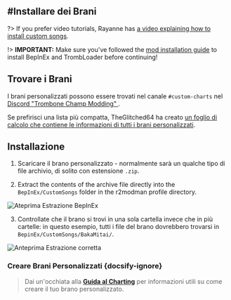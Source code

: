#Installare dei Brani
---
?> If you prefer video tutorials, Rayanne has [a video explaining how to install custom songs](https://youtu.be/6ZVxxQPWZlM).

!> **IMPORTANT:** Make sure you've followed the [mod installation guide](installing-r2modman) to install BepInEx and TrombLoader before continuing!

## Trovare i Brani

I brani personalizzati possono essere trovati nel canale `#custom-charts` nel [Discord "Trombone Champ Modding" ](https://discord.gg/KVzKRsbetJ).

Se prefirisci una lista più compatta, TheGlitched64 ha creato [un foglio di calcolo che contiene le informazioni di tutti i brani personalizzati](https://docs.google.com/spreadsheets/d/1xpoUnHdSJFqOQEK_637-HCECYtJsgK91oY4dRuDMtik/edit?usp=sharing).

## Installazione

1. Scaricare il brano personalizzato - normalmente sarà un qualche tipo di file archivio, di solito con estensione `.zip`.

2. Extract the contents of the archive file directly into the `BepInEx/CustomSongs` folder in the r2modman profile directory.

![Ateprima Estrazione BepInEx](../docs/files/customsongextract.png)

3. Controllate che il brano si trovi in una sola cartella invece che in più cartelle: in questo esempio, tutti i file del brano dovrebbero trovarsi in `BepinEx/CustomSongs/BakaMitai/`.

![Anteprima Estrazione corretta](../docs/files/customsongcorrect.png)

### Creare Brani Personalizzati {docsify-ignore}

> Dai un'occhiata alla [**Guida al Charting**](creating-charts) per informazioni utili su come creare il tuo brano personalizzato.